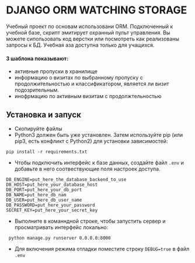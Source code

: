 # DJANGO ORM WATCHING STORAGE
Учебный проект по основам использовани ORM.
Подключенный к учебной базе, скрипт эмитирует охранный пульт управления. Вы можете сипользовать 
код верстки или посмотреть как реализованы запросы к БД. Учебная аза доступна только для учащихся.
#### 3 шаблона показывают:
 - активные пропуски в хранилище 
 - информацию о визитах по выбранному пропуску с продолжительностью и классификатором, является ли визит подозрительным.
- инофрмацию по активным визитам с продолжтельностью


## Установка и запуск
- Скопируйте файлы        
-  Python3 должен быть уже установлен. Затем используйте pip (или pip3, есть конфликт с Python2) для установки 
зависимостей:  
```
pip install -r requirements.txt
```
- Чтобы подключить интерфейс к базе данных, создайте файл `.env` и добавьте в него соотвествующие поля настроек доступа. 
```
DB_ENGINE=put_here_the_database_backend_to_use
DB_HOST=put_here_your_database_host
DB_PORT=put_here_your_db_port
DB_NAME=put_here_db_nam
DB_USER=put_here_db_user_name
DB_PASSWORD=put_here_your_password
SECRET_KEY=put_here_your_secret_key
```

- Выполните в команндной строке, чтобы запустить сервер и просматривать интерфейс локально:

```
 python manage.py runserver 0.0.0.0:8000
``` 
    
- Для включения режима отладки поместите строку `DEBUG=true` в файл `.env`
